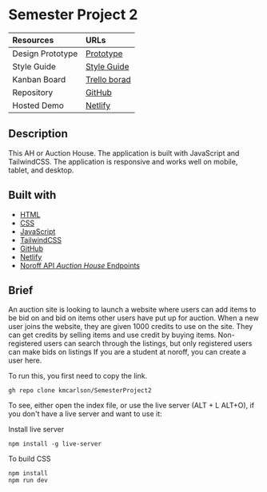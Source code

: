 # Semester Project 2




| Resources   | URLs                                                                                                                                                       |
|:------------|:-----------------------------------------------------------------------------------------------------------------------------------------------------------|
| Design Prototype   | [Prototype](https://www.figma.com/file/mSHJhc2sb2fu3D0rqbj1Ng/Semester-2?type=design&t=3ywRvB4zANTvX3Th-6 )                                           |
| Style Guide   | [Style Guide](https://www.figma.com/file/wQWGFc5RJiLObyOwJV16Qm/Semester-2?type=design&t=dYeQxrlAIFTUSesD-6) |                                                                                                                                                                                                                     |
| Kanban Board      | [Trello borad](https://trello.com/invite/b/bknzeMiZ/ATTIdda4141bbf864644ccd1c805412b51baEC791C09/semesterproject2)  
| Repository      | [GitHub](https://github.com/kmcarlson/SemesterProject2)     
| Hosted Demo      | [Netlify](https://fantastic-clafoutis-8485f4.netlify.app/)                                                                                                                                                                               |





## Description

This AH or Auction House. The application is built with JavaScript and
TailwindCSS. The application is responsive and works well on mobile, tablet, and desktop. 

## Built with

- [HTML](https://developer.mozilla.org/en-US/docs/Web/HTML)
- [CSS](https://developer.mozilla.org/en-US/docs/Web/CSS)
- [JavaScript](https://developer.mozilla.org/en-US/docs/Web/JavaScript)
- [TailwindCSS](https://tailwindcss.com/)
- [GitHub](https://github.com/about)
- [Netlify](https://www.netlify.com/)
- [Noroff API _Auction House_ Endpoints](https://docs.noroff.dev/auctionhouse-endpoints/authentication)

## Brief

An auction site is looking to launch a website where users can add items to be bid on and bid on items other users have put up for auction.
When a new user joins the website, they are given 1000 credits to use on the site. They can get credits by selling items and use credit by buying items. Non-registered users can search through the listings, but only registered users can make bids on listings
If you are a student at noroff, you can create a user here.



To run this, you first need to copy the link.

```
gh repo clone kmcarlson/SemesterProject2
```

To see, either open the index file, or use the live server (ALT + L ALT+O), if you don't have a live server and want to use it:

Install live server

```
npm install -g live-server
```

To build CSS

```
npm install
npm run dev
```






